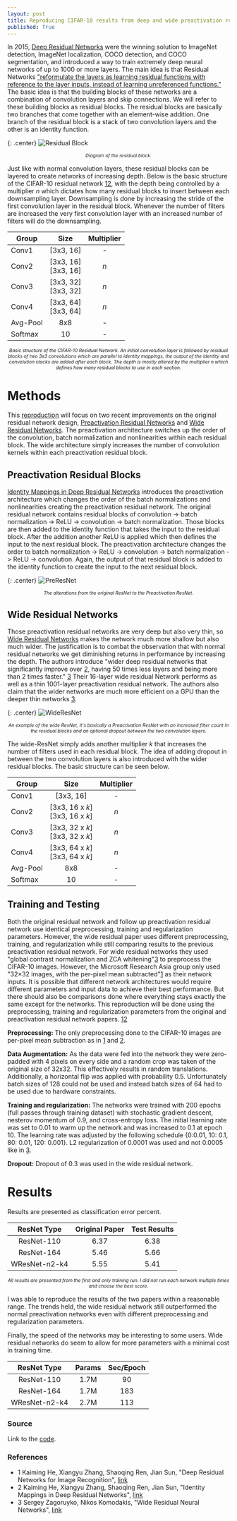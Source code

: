 ```yaml
---
layout: post
title: Reproducing CIFAR-10 results from deep and wide preactivation residual networks
published: True
---
```


In 2015, [Deep Residual Networks](https://arxiv.org/abs/1512.03385) were the winning solution to ImageNet detection, ImageNet localization, COCO detection, and COCO segmentation, and introduced a way to train extremely deep neural networks of up to 1000 or more layers. The main idea is that Residual Networks ["reformulate the layers as learning residual functions with reference to the layer inputs, instead of learning unreferenced functions."](https://arxiv.org/abs/1512.03385) The basic idea is that the building blocks of these networks are a combination of convolution layers and skip connections. We will refer to these building blocks as residual blocks. The residual blocks are basically two branches that come together with an element-wise addition. One branch of the residual block is a stack of two convolution layers and the other is an identity function.

{: .center}
![Residual Block](https://qph.is.quoracdn.net/main-qimg-b1fcbef975924b2ec4ad3a851e9f3934?convert_to_webp=true)
<p style="text-align:center; font-size:75%; font-style: italic;">Diagram of the residual block.</p>

Just like with normal convolution layers, these residual blocks can be layered to create networks of increasing depth. Below is the basic structure of the CIFAR-10 residual network [1](https://arxiv.org/abs/1512.03385)[2](https://arxiv.org/abs/1603.05027), with the depth being controlled by a multiplier *n* which dictates how many residual blocks to insert between each downsampling layer. Downsampling is done by increasing the stride of the first convolution layer in the residual block. Whenever the number of filters are increased the very first convolution layer with an increased number of filters will do the downsampling.

| Group | Size | Multiplier |
| ------|:------:|:----------:|
| Conv1 | [3x3, 16] | - |
| Conv2 | [3x3, 16]<br>[3x3, 16] | *n* |
| Conv3 | [3x3, 32]<br>[3x3, 32] | *n* |
| Conv4 | [3x3, 64]<br>[3x3, 64] | *n* |
| Avg-Pool | 8x8 | - |
| Softmax  | 10 | - |

<p style="text-align:center; font-size:75%; font-style: italic;">Basic structure of the CIFAR-10 Residual Network. An initial convolution layer is followed by residual blocks of two 3x3 convolutions which are parallel to identity mappings, the output of the identity and convolution stacks are added after each block. The depth is mostly altered by the multiplier n which defines how many residual blocks to use in each section.</p>

# Methods

This [reproduction](https://github.com/FlorianMuellerklein/Identity-Mapping-ResNet-Lasagne) will focus on two recent improvements on the original residual network design, [Preactivation Residual Networks](https://arxiv.org/abs/1603.05027) and [Wide Residual Networks](https://arxiv.org/abs/1605.07146). The preactivation architecture switches up the order of the convolution, batch normalization and nonlinearities within each residual block. The wide architecture simply increases the number of convolution kernels within each preactivation residual block.

## Preactivation Residual Blocks

[Identity Mappings in Deep Residual Networks](https://arxiv.org/abs/1603.05027) introduces the preactivation architecture which changes the order of the batch normalizations and nonlinearities creating the preactivation residual network. The original residual network contains residual blocks of convolution -> batch normalization -> ReLU -> convolution -> batch normalization. Those blocks are then added to the identity function that takes the input to the residual block. After the addition another ReLU is applied which then defines the input to the next residual block. The preactivation architecture changes the order to batch normalization -> ReLU -> convolution -> batch normalization -> ReLU -> convolution. Again, the output of that residual block is added to the identity function to create the input to the next residual block.

{: .center}
![PreResNet](https://qiita-image-store.s3.amazonaws.com/0/100523/a156a5c2-026b-de55-a6fb-e4fa1772b42c.png)
<p style="text-align:center; font-size:75%; font-style: italic;">The alterations from the original ResNet to the Preactivation ResNet.</p>

## Wide Residual Networks

Those preactivation residual networks are very deep but also very thin, so [Wide Residual Networks](https://arxiv.org/abs/1605.07146) makes the network much more shallow but also much wider. The justification is to combat the observation that with normal residual networks we get diminishing returns in performance by increasing the depth. The authors introduce "wider deep residual networks that significantly
improve over [2](https://arxiv.org/abs/1603.05027), having 50 times less layers and being more than 2 times faster." [3](https://arxiv.org/abs/1605.07146) Their 16-layer wide residual Network performs as well as a thin 1001-layer preactivation residual network. The authors also claim that the wider networks are much more efficient on a GPU than the deeper thin networks [3](https://arxiv.org/abs/1605.07146).

{: .center}
![WideResNet](http://i.imgur.com/3b0fw7b.png)
<p style="text-align:center; font-size:75%; font-style: italic;">An example of the wide ResNet, it's basically a Preactivation ResNet with an increased filter count in the residual blocks and an optional dropout between the two convolution layers.</p>

The wide-ResNet simply adds another multiplier *k* that increases the number of filters used in each residual block. The idea of adding dropout in between the two convolution layers is also introduced with the wider residual blocks. The basic structure can be seen below.

| Group | Size | Multiplier |
| ------|:------:|:----------:|
| Conv1 | [3x3, 16] | - |
| Conv2 | [3x3, 16 x *k*]<br>[3x3, 16 x *k*] | *n* |
| Conv3 | [3x3, 32 x *k*]<br>[3x3, 32 x *k*] | *n* |
| Conv4 | [3x3, 64 x *k*]<br>[3x3, 64 x *k*] | *n* |
| Avg-Pool | 8x8 | - |
| Softmax  | 10 | - |


## Training and Testing

Both the original residual network and follow up preactivation residual network use identical preprocessing, training and regularization parameters. However, the wide residual paper uses different preprocessing, training, and regularization while still comparing results to the previous preactivation residual network. For wide residual networks they used "global contrast normalization and ZCA whitening"[3](https://arxiv.org/abs/1605.07146) to preprocess the CIFAR-10 images. However, the Microsoft Research Asia group only used "32×32 images, with
the per-pixel mean subtracted"[1](https://arxiv.org/abs/1512.03385) as their network inputs. It is possible that different network architectures would require different parameters and input data to achieve their best performance. But there should also be comparisons done where everything stays exactly the same except for the networks. This reproduction will be done using the preprocessing, training and regularization parameters from the original and preactivation residual network papers. [1](https://arxiv.org/abs/1512.03385)[2](https://arxiv.org/abs/1603.05027)

**Preprocessing:** The only preprocessing done to the CIFAR-10 images are per-pixel mean subtraction as in [1](https://arxiv.org/abs/1512.03385) and [2](https://arxiv.org/abs/1603.05027).

**Data Augmentation:** As the data were fed into the network they were zero-padded with 4 pixels on every side and a random crop was taken of the original size of 32x32. This effectively results in random translations. Additionally, a horizontal flip was applied with probability 0.5. Unfortunately batch sizes of 128 could not be used and instead batch sizes of 64 had to be used due to hardware constraints.

**Training and regularization:** The networks were trained with 200 epochs (full passes through training dataset) with stochastic gradient descent, nesterov momentum of 0.9, and cross-entropy loss. The initial learning rate was set to 0.01 to warm up the network and was increased to 0.1 at epoch 10. The learning rate was adjusted by the following schedule {0:0.01, 10: 0.1, 80: 0.01, 120: 0.001}. L2 regularization of 0.0001 was used and not 0.0005 like in [3](https://arxiv.org/abs/1605.07146).

**Dropout:** Dropout of 0.3 was used in the wide residual network.

# Results

Results are presented as classification error percent.

| __ResNet Type__ | __Original Paper__ | __Test Results__ |
| :---------:|:---------:|:---------: |
| ResNet-110 | 6.37 | 6.38 |
| ResNet-164 | 5.46 | 5.66 |
| WResNet-n2-k4| 5.55 | 5.41 |

<p style="text-align:center; font-size:75%; font-style: italic;">All results are presented from the first and only training run. I did not run each network multiple times and choose the best score.</p>

I was able to reproduce the results of the two papers within a reasonable range. The trends held, the wide residual network still outperformed the normal preactivation networks even with different preprocessing and regularization parameters.

Finally, the speed of the networks may be interesting to some users. Wide residual networks do seem to allow for more parameters with a minimal cost in training time.

| __ResNet Type__ | __Params__ | __Sec/Epoch__ |
| :---------:|:---------:|:---------: |
| ResNet-110 | 1.7M | 90 |
| ResNet-164 | 1.7M | 183 |
| WResNet-n2-k4| 2.7M | 113 |

### Source
Link to the [code](https://github.com/FlorianMuellerklein/Identity-Mapping-ResNet-Lasagne).

### References

* 1 Kaiming He, Xiangyu Zhang, Shaoqing Ren, Jian Sun, "Deep Residual Networks for Image Recognition", [link](https://arxiv.org/abs/1512.03385)
* 2 Kaiming He, Xiangyu Zhang, Shaoqing Ren, Jian Sun, "Identity Mappings in Deep Residual Networks", [link](https://arxiv.org/abs/1603.05027)
* 3 Sergey Zagoruyko, Nikos Komodakis, "Wide Residual Neural Networks", [link](https://arxiv.org/abs/1605.07146)
